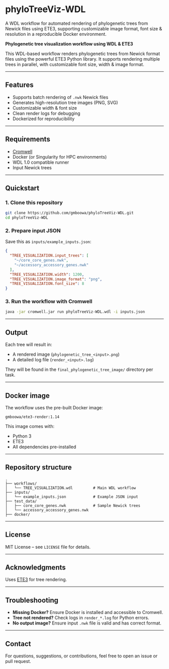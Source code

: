 # phyloTreeViz-WDL
A WDL workflow for automated rendering of phylogenetic trees from Newick files using ETE3, supporting customizable image format, font size & resolution in a reproducible Docker environment.


**Phylogenetic tree visualization workflow using WDL & ETE3**

This WDL-based workflow renders phylogenetic trees from Newick format files using the powerful ETE3 Python library. It supports rendering multiple trees in parallel, with customizable font size, width & image format.

---

## Features

- Supports batch rendering of `.nwk` Newick files
- Generates high-resolution tree images (PNG, SVG)
- Customizable width & font size
- Clean render logs for debugging
- Dockerized for reproducibility

---

## Requirements

- [Cromwell](https://github.com/broadinstitute/cromwell)
- Docker (or Singularity for HPC environments)
- WDL 1.0 compatible runner
- Input Newick trees

---

## Quickstart

### 1. Clone this repository

```bash
git clone https://github.com/gmboowa/phyloTreeViz-WDL.git
cd phyloTreeViz-WDL
```

### 2. Prepare input JSON

Save this as `inputs/example_inputs.json`:

```json
{
  "TREE_VISUALIZATION.input_trees": [
    "~/core_core_genes.nwk",
    "~/accessory_accessory_genes.nwk"
  ],
  "TREE_VISUALIZATION.width": 1200,
  "TREE_VISUALIZATION.image_format": "png",
  "TREE_VISUALIZATION.font_size": 8
}
```

### 3. Run the workflow with Cromwell

```bash
java -jar cromwell.jar run phyloTreeViz-WDL.wdl -i inputs.json
```

---

## Output

Each tree will result in:
- A rendered image (`phylogenetic_tree_<input>.png`)
- A detailed log file (`render_<input>.log`)

They will be found in the `final_phylogenetic_tree_image/` directory per task.

---

## Docker image

The workflow uses the pre-built Docker image:
```
gmboowa/ete3-render:1.14
```

This image comes with:
- Python 3
- ETE3
- All dependencies pre-installed

---

## Repository structure

```
.
├── workflows/
│   └── TREE_VISUALIZATION.wdl         # Main WDL workflow
├── inputs/
│   └── example_inputs.json            # Example JSON input
├── test_data/
│   ├── core_core_genes.nwk            # Sample Newick trees
│   └── accessory_accessory_genes.nwk
├── docker/

```

---

## License

MIT License – see `LICENSE` file for details.

---

## Acknowledgments


Uses [ETE3](http://etetoolkit.org/) for tree rendering.

---

## Troubleshooting

- **Missing Docker?** Ensure Docker is installed and accessible to Cromwell.
- **Tree not rendered?** Check logs in `render_*.log` for Python errors.
- **No output image?** Ensure input `.nwk` file is valid and has correct format.

---

## Contact

For questions, suggestions, or contributions, feel free to open an issue or pull request.

